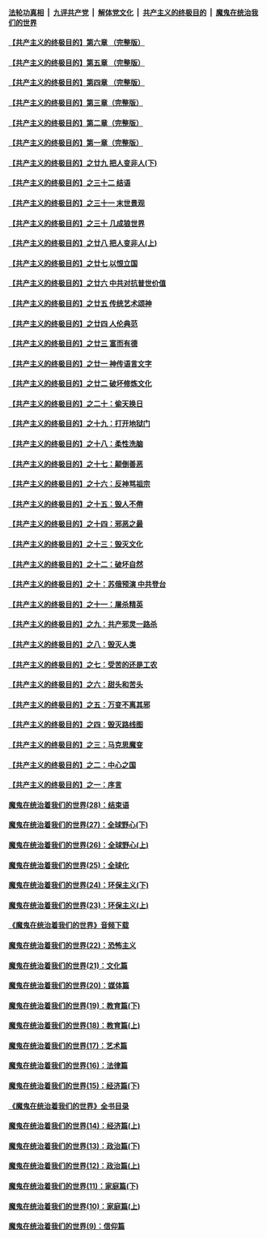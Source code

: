 ####  [法轮功真相](../../../../basic/blob/master/README.md?t=09071613) &nbsp;|&nbsp; [九评共产党](../../../../9ping.md/blob/master/README.md?t=09071613) &nbsp;|&nbsp; [解体党文化](../../../../jtdwh.md/blob/master/README.md?t=09071613)  &nbsp;|&nbsp; [共产主义的终极目的](../../../../gczydzjmd.md/blob/master/README.md?t=09071613) &nbsp;|&nbsp; [魔鬼在统治我们的世界](../../../../mgztzwmdsj.md/blob/master/README.md?t=09071613) 

#### [【共产主义的终极目的】第六章 （完整版）](../pages/nsc422/n11428913.md?t=09071613) 

#### [【共产主义的终极目的】第五章 （完整版）](../pages/nsc422/n11428912.md?t=09071613) 

#### [【共产主义的终极目的】第四章 （完整版）](../pages/nsc422/n11428907.md?t=09071613) 

#### [【共产主义的终极目的】第三章（完整版）](../pages/nsc422/n11428848.md?t=09071613) 

#### [【共产主义的终极目的】第二章（完整版）](../pages/nsc422/n11428831.md?t=09071613) 

#### [【共产主义的终极目的】第一章（完整版）](../pages/nsc422/n11417651.md?t=09071613) 

#### [【共产主义的终极目的】之廿九 把人变非人(下)](../pages/nsc422/n11344140.md?t=09071613) 

#### [【共产主义的终极目的】之三十二 结语](../pages/nsc422/n11360535.md?t=09071613) 

#### [【共产主义的终极目的】之三十一 末世景观](../pages/nsc422/n11351129.md?t=09071613) 

#### [【共产主义的终极目的】之三十 几成狼世界](../pages/nsc422/n11348280.md?t=09071613) 

#### [【共产主义的终极目的】之廿八 把人变非人(上)](../pages/nsc422/n11340492.md?t=09071613) 

#### [【共产主义的终极目的】之廿七 以恨立国](../pages/nsc422/n11336944.md?t=09071613) 

#### [【共产主义的终极目的】之廿六 中共对抗普世价值](../pages/nsc422/n11324785.md?t=09071613) 

#### [【共产主义的终极目的】之廿五 传统艺术颂神](../pages/nsc422/n11296396.md?t=09071613) 

#### [【共产主义的终极目的】之廿四 人伦典范](../pages/nsc422/n11296397.md?t=09071613) 

#### [【共产主义的终极目的】之廿三 富而有德](../pages/nsc422/n11283598.md?t=09071613) 

#### [【共产主义的终极目的】之廿一 神传语言文字](../pages/nsc422/n11263265.md?t=09071613) 

#### [【共产主义的终极目的】之廿二 破坏修炼文化](../pages/nsc422/n11245728.md?t=09071613) 

#### [【共产主义的终极目的】之二十：偷天换日](../pages/nsc422/n11238846.md?t=09071613) 

#### [【共产主义的终极目的】之十九：打开地狱门](../pages/nsc422/n11206376.md?t=09071613) 

#### [【共产主义的终极目的】之十八：柔性洗脑](../pages/nsc422/n11199994.md?t=09071613) 

#### [【共产主义的终极目的】之十七：颠倒善恶](../pages/nsc422/n11179782.md?t=09071613) 

#### [【共产主义的终极目的】之十六：反神骂祖宗](../pages/nsc422/n11166798.md?t=09071613) 

#### [【共产主义的终极目的】之十五：毁人不倦](../pages/nsc422/n11166792.md?t=09071613) 

#### [【共产主义的终极目的】之十四：邪恶之最](../pages/nsc422/n11150249.md?t=09071613) 

#### [【共产主义的终极目的】之十三：毁灭文化](../pages/nsc422/n11135227.md?t=09071613) 

#### [【共产主义的终极目的】之十二：破坏自然](../pages/nsc422/n11135214.md?t=09071613) 

#### [【共产主义的终极目的】之十：苏俄预演 中共登台](../pages/nsc422/n11118424.md?t=09071613) 

#### [【共产主义的终极目的】之十一：屠杀精英](../pages/nsc422/n11118442.md?t=09071613) 

#### [【共产主义的终极目的】之九：共产邪灵一路杀](../pages/nsc422/n11114139.md?t=09071613) 

#### [【共产主义的终极目的】之八：毁灭人类](../pages/nsc422/n11108503.md?t=09071613) 

#### [【共产主义的终极目的】之七：受苦的还是工农](../pages/nsc422/n11101809.md?t=09071613) 

#### [【共产主义的终极目的】之六：甜头和苦头](../pages/nsc422/n11096971.md?t=09071613) 

#### [【共产主义的终极目的】之五：万变不离其邪](../pages/nsc422/n11091285.md?t=09071613) 

#### [【共产主义的终极目的】之四：毁灭路线图](../pages/nsc422/n11086284.md?t=09071613) 

#### [【共产主义的终极目的】之三：马克思魔变](../pages/nsc422/n11061941.md?t=09071613) 

#### [【共产主义的终极目的】之二：中心之国](../pages/nsc422/n11047728.md?t=09071613) 

#### [【共产主义的终极目的】之一：序言](../pages/nsc422/n11086077.md?t=09071613) 

#### [魔鬼在统治着我们的世界(28)：结束语](../pages/nsc422/n10936246.md?t=09071613) 

#### [魔鬼在统治着我们的世界(27)：全球野心(下)](../pages/nsc422/n10928319.md?t=09071613) 

#### [魔鬼在统治着我们的世界(26)：全球野心(上)](../pages/nsc422/n10900318.md?t=09071613) 

#### [魔鬼在统治着我们的世界(25)：全球化](../pages/nsc422/n10788205.md?t=09071613) 

#### [魔鬼在统治着我们的世界(24)：环保主义(下)](../pages/nsc422/n10695307.md?t=09071613) 

#### [魔鬼在统治着我们的世界(23)：环保主义(上)](../pages/nsc422/n10688613.md?t=09071613) 

#### [《魔鬼在统治着我们的世界》音频下载](../pages/nsc422/n10635553.md?t=09071613) 

#### [魔鬼在统治着我们的世界(22)：恐怖主义](../pages/nsc422/n10614727.md?t=09071613) 

#### [魔鬼在统治着我们的世界(21)：文化篇](../pages/nsc422/n10597706.md?t=09071613) 

#### [魔鬼在统治着我们的世界(20)：媒体篇](../pages/nsc422/n10586579.md?t=09071613) 

#### [魔鬼在统治着我们的世界(19)：教育篇(下)](../pages/nsc422/n10564808.md?t=09071613) 

#### [魔鬼在统治着我们的世界(18)：教育篇(上)](../pages/nsc422/n10526970.md?t=09071613) 

#### [魔鬼在统治着我们的世界(17)：艺术篇](../pages/nsc422/n10499093.md?t=09071613) 

#### [魔鬼在统治着我们的世界(16)：法律篇](../pages/nsc422/n10485969.md?t=09071613) 

#### [魔鬼在统治着我们的世界(15)：经济篇(下)](../pages/nsc422/n10469975.md?t=09071613) 

#### [《魔鬼在统治着我们的世界》全书目录](../pages/nsc422/n10464261.md?t=09071613) 

#### [魔鬼在统治着我们的世界(14)：经济篇(上)](../pages/nsc422/n10457370.md?t=09071613) 

#### [魔鬼在统治着我们的世界(13)：政治篇(下)](../pages/nsc422/n10448270.md?t=09071613) 

#### [魔鬼在统治着我们的世界(12)：政治篇(上)](../pages/nsc422/n10444576.md?t=09071613) 

#### [魔鬼在统治着我们的世界(11)：家庭篇(下)](../pages/nsc422/n10440961.md?t=09071613) 

#### [魔鬼在统治着我们的世界(10)：家庭篇(上)](../pages/nsc422/n10435448.md?t=09071613) 

#### [魔鬼在统治着我们的世界(9)：信仰篇](../pages/nsc422/n10432159.md?t=09071613) 

